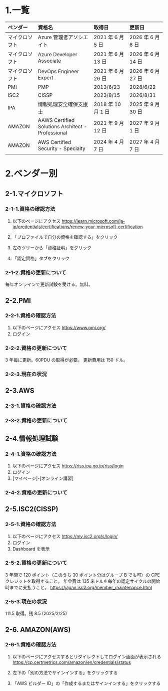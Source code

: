 # 1.一覧

| ベンダー       | 資格名                                            | 取得日             | 更新日             |
| :------------- | :------------------------------------------------ | :----------------- | :----------------- |
| マイクロソフト | Azure 管理者アソシエイト                          | 2021 年 6 月 5 日  | 2026 年 6 月 6 日  |
| マイクロソフト | Azure Developer Associate                         | 2021 年 6 月 13 日 | 2026 年 6 月 14 日 |
| マイクロソフト | DevOps Engineer Expert                            | 2021 年 6 月 26 日 | 2026 年 6 月 27 日 |
| PMI            | PMP                                               | 2013/6/23          | 2028/6/22          |
| ISC2           | CISSP                                             | 2023/8/15          | 2026/8/31          |
| IPA            | 情報処理安全確保支援士                            | 2018 年 10 月 1 日 | 2025 年 9 月 30 日 |
| AMAZON         | AAWS Certified Solutions Architect - Professional | 2021 年 9 月 12 日 | 2027 年 9 月 1 日  |
| AMAZON         | AWS Certified Security - Specialty                | 2024 年 4 月 7 日  | 2027 年 4 月 7 日  |

# 2.ベンダー別

## 2-1.マイクロソフト

### 2-1-1.資格の確認方法

1. 以下のページにアクセス
   https://learn.microsoft.com/ja-jp/credentials/certifications/renew-your-microsoft-certification

2. 「プロファイルで自分の資格を確認する」をクリック
3. 左のツリーから「資格証明」をクリック
4. 「認定資格」タブをクリック

### 2-1-2.資格の更新について

毎年オンラインで更新試験を受ける。無料。

## 2-2.PMI

### 2-2-1.資格の確認方法

1. 以下のページにアクセス
   https://www.pmi.org/
2. ログイン

### 2-2-2.資格の更新について

3 年毎に更新。60PDU の取得が必要。
更新費用は 150 ドル。

### 2-2-3.現在の状況

## 2-3.AWS

### 2-3-1.資格の確認方法

### 2-3-2.資格の更新について

## 2-4.情報処理試験

### 2-4-1.資格の確認方法

1. 以下のページにアクセス
   https://riss.ipa.go.jp/riss/login
2. ログイン
3. [マイページ]-[オンライン講習]

### 2-4-2.資格の更新について

## 2-5.ISC2(CISSP)

### 2-5-1.資格の確認方法

1. 以下のページにアクセス
   https://my.isc2.org/s/login/
2. ログイン
3. Dashboard を表示

### 2-5-2.資格の更新について

3 年間で 120 ポイント（このうち 30 ポイント分はグループ B でも可）の CPE クレジットを取得すること。
年会費は 135 米ドルを毎年の認定サイクルの開始時までに支払うこと。
https://japan.isc2.org/member_maintenance.html

### 2-5-3.現在の状況

111.5 取得。残 8.5 (2025/2/25)

## 2-6. AMAZON(AWS)

### 2-6-1.資格の確認方法

1. 以下のページにアクセスするとリダイレクトしてログイン画面が表示される
   https://cp.certmetrics.com/amazon/en/credentials/status

2. 左下の「別の方法でサインインする」をクリックする
3. 「AWS ビルダー ID」の「作成するまたはサインインする」をクリックする
